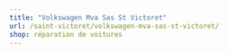 ```yaml
---
title: "Volkswagen Mva Sas St Victoret"
url: /saint-victoret/volkswagen-mva-sas-st-victoret/
shop: réparation de voitures
---
```

